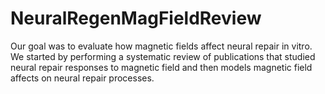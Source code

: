 # NeuralRegenMagFieldReview
Our goal was to evaluate how magnetic fields affect neural repair in vitro. We started by performing a systematic review of publications that studied neural repair responses to magnetic field and then models magnetic field affects on neural repair processes.
